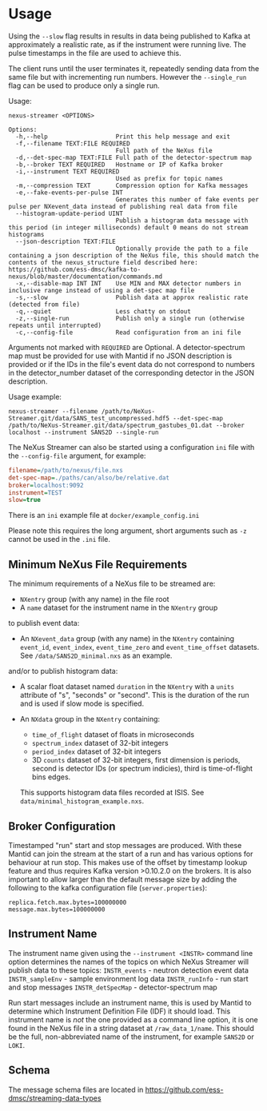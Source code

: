 # Usage

Using the `--slow` flag results in results in data being published to Kafka at approximately a realistic rate, as if the instrument were running live. The pulse timestamps in the file are used to achieve this.

The client runs until the user terminates it, repeatedly sending data from the same file but with incrementing run numbers. However the `--single_run` flag can be used to produce only a single run.


Usage:
```
nexus-streamer <OPTIONS>

Options:
  -h,--help                   Print this help message and exit
  -f,--filename TEXT:FILE REQUIRED
                              Full path of the NeXus file
  -d,--det-spec-map TEXT:FILE Full path of the detector-spectrum map
  -b,--broker TEXT REQUIRED   Hostname or IP of Kafka broker
  -i,--instrument TEXT REQUIRED
                              Used as prefix for topic names
  -m,--compression TEXT       Compression option for Kafka messages
  -e,--fake-events-per-pulse INT
                              Generates this number of fake events per pulse per NXevent_data instead of publishing real data from file
  --histogram-update-period UINT
                              Publish a histogram data message with this period (in integer milliseconds) default 0 means do not stream histograms
  --json-description TEXT:FILE
                              Optionally provide the path to a file containing a json description of the NeXus file, this should match the contents of the nexus_structure field described here: https://github.com/ess-dmsc/kafka-to-nexus/blob/master/documentation/commands.md
  -x,--disable-map INT INT    Use MIN and MAX detector numbers in inclusive range instead of using a det-spec map file
  -s,--slow                   Publish data at approx realistic rate (detected from file)
  -q,--quiet                  Less chatty on stdout
  -z,--single-run             Publish only a single run (otherwise repeats until interrupted)
  -c,--config-file            Read configuration from an ini file
```
Arguments not marked with `REQUIRED` are Optional.
A detector-spectrum map must be provided for use with Mantid if no JSON description is provided or if the IDs in the file's event data do not correspond to numbers in the detector_number dataset of the corresponding detector in the JSON description.

Usage example:
```
nexus-streamer --filename /path/to/NeXus-Streamer.git/data/SANS_test_uncompressed.hdf5 --det-spec-map /path/to/NeXus-Streamer.git/data/spectrum_gastubes_01.dat --broker localhost --instrument SANS2D --single-run
```

The NeXus Streamer can also be started using a configuration `ini` file with the `--config-file` argument, for example:

```ini
filename=/path/to/nexus/file.nxs
det-spec-map=./paths/can/also/be/relative.dat
broker=localhost:9092
instrument=TEST
slow=true
```

There is an `ini` example file at `docker/example_config.ini`

Please note this requires the long argument, short arguments such as `-z` cannot be used in the `.ini` file.

## Minimum NeXus File Requirements
The minimum requirements of a NeXus file to be streamed are:
- `NXentry` group (with any name) in the file root
- A `name` dataset for the instrument name in the `NXentry` group

to publish event data:
- An `NXevent_data` group (with any name) in the `NXentry` containing `event_id`, `event_index`, `event_time_zero` and `event_time_offset` datasets. See `/data/SANS2D_minimal.nxs` as an example.

and/or to publish histogram data:
- A scalar float dataset named `duration` in the `NXentry` with a `units` attribute of "s", "seconds" or "second". This is the duration of the run and is used if slow mode is specified.
- An `NXdata` group in the `NXentry` containing:
  - `time_of_flight` dataset of floats in microseconds
  - `spectrum_index` dataset of 32-bit integers
  - `period_index` dataset of 32-bit integers
  - 3D `counts` dataset of 32-bit integers, first dimension is periods, second is detector IDs (or spectrum indicies), third is time-of-flight bins edges.
  
  This supports histogram data files recorded at ISIS. See `data/minimal_histogram_example.nxs`.

## Broker Configuration
Timestamped "run" start and stop messages are produced. With these Mantid can join the stream at the start of a run and has various options for behaviour at run stop. This makes use of the offset by timestamp lookup feature and thus requires Kafka version >0.10.2.0 on the brokers.
It is also important to allow larger than the default message size by adding the following to the kafka configuration file (`server.properties`):
```
replica.fetch.max.bytes=100000000
message.max.bytes=100000000
```

## Instrument Name
The instrument name given using the `--instrument <INSTR>` command line option determines the names of the topics on which NeXus Streamer will publish data to these topics:
`INSTR_events` - neutron detection event data
`INSTR_sampleEnv` - sample environment log data
`INSTR_runInfo` - run start and stop messages
`INSTR_detSpecMap` - detector-spectrum map

Run start messages include an instrument name, this is used by Mantid to determine which Instrument Definition File (IDF) it should load. This instrument name is _not_ the one provided as a command line option, it is one found in the NeXus file in a string dataset at `/raw_data_1/name`. This should be the full, non-abbreviated name of the instrument, for example `SANS2D` or `LOKI`.

## Schema
The message schema files are located in https://github.com/ess-dmsc/streaming-data-types
